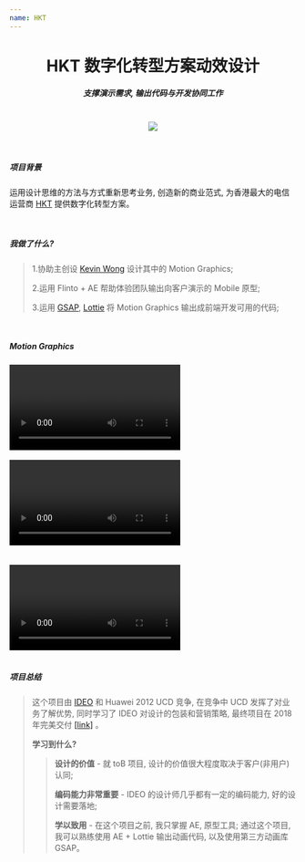 ```yaml
---
name: HKT
---
```


# <center>**<span class=" font-bold ">HKT </span>数字化转型方案动效设计**</center>

##### <center class="text-gary-500 font-light">支撑演示需求, 输出代码与开发协同工作</center>

<br>
<div style="display: flex; justify-content: center;">
    <img src="https://book.rxshc.com/blog-assets/assets/HKT/HKT-01.png"/>
</div>
<br>
<br>

##### 项目背景

运用设计思维的方法与方式重新思考业务, 创造新的商业范式, 为香港最大的电信运营商 <a href="https://www.hkt.com/" target="_blank"> HKT</a> 提供数字化转型方案。

<br>

##### 我做了什么?

> 1.协助主创设 <a href="https://digitalk.myportfolio.com/next-gen-carrier-experience" target="_blank">Kevin Wong</a> 设计其中的 Motion Graphics;
>
> 2.运用 Flinto + AE 帮助体验团队输出向客户演示的 Mobile 原型;
>
> 3.运用 <a href="https://greensock.com/gsap/" target="_blank">GSAP</a>, <a href="https://lottiefiles.com/" target="_blank">Lottie</a> 将 Motion Graphics 输出成前端开发可用的代码;

<br>

##### Motion Graphics

<div class="flex justify-center items-center rounded-lg" >
    <video src="https://mtwork.oss-cn-shenzhen.aliyuncs.com/blog-assets/HKT/HKT.mp4" controls></video>
</div>
<br>
<div class="flex justify-center items-center rounded-lg" >
    <video src="https://mtwork.oss-cn-shenzhen.aliyuncs.com/blog-assets/HKT/HKT2.mp4" controls></video>
</div>
<br>
<br>
<div class="flex justify-center items-center rounded-lg" >
    <video src="https://mtwork.oss-cn-shenzhen.aliyuncs.com/blog-assets/HKT/HKT3.mp4" controls></video>
</div>
<br>

##### 项目总结

> 这个项目由 <a href="https://www.ideo.com/" target="_blank">IDEO</a> 和 Huawei 2012 UCD 竞争, 在竞争中 UCD 发挥了对业务了解优势, 同时学习了 IDEO 对设计的包装和营销策略, 最终项目在 2018 年完美交付 <a href="https://carrier.huawei.com/cn/success-stories/carrier-software/v2/huawei-enables-hkt-customer" target="_blank">[link]</a> 。
>
> **学习到什么?**
>
> > **设计的价值** - 就 toB 项目, 设计的价值很大程度取决于客户(非用户)认同;
> >
> > **编码能力非常重要** - IDEO 的设计师几乎都有一定的编码能力, 好的设计需要落地;
> >
> > **学以致用** - 在这个项目之前, 我只掌握 AE, 原型工具; 通过这个项目, 我可以熟练使用 AE + Lottie 输出动画代码, 以及使用第三方动画库 GSAP。
